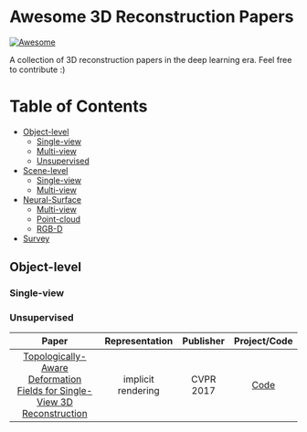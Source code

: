# Awesome 3D Reconstruction Papers
[![Awesome](https://awesome.re/badge.svg)](https://awesome.re)

A collection of 3D reconstruction papers in the deep learning era. Feel free to contribute :)

Table of Contents
=================

  * [Object-level](#object-level)
     * [Single-view](#single-view)
     * [Multi-view](#multi-view)
     * [Unsupervised](#unsupervised)
  * [Scene-level](#scene-level)
     * [Single-view](#single-view-1)
     * [Multi-view](#multi-view-1)
  * [Neural-Surface](#neural-surface)
     * [Multi-view](#multi-view-2)
     * [Point-cloud](#point-cloud)
     * [RGB-D](#rgb-d)
  * [Survey](#survey)

## Object-level

### Single-view
### Unsupervised

| Paper | Representation| Publisher | Project/Code |
| :----------------------------------------------------------: | :-------: | :-------: | :-----------------------------------------------------: |
| [Topologically-Aware Deformation Fields for Single-View 3D Reconstruction](https://shivamduggal4.github.io/tars-3D/static/paper/main.pdf) | implicit rendering | CVPR 2017 | [Code](https://shivamduggal4.github.io/tars-3D/) |
